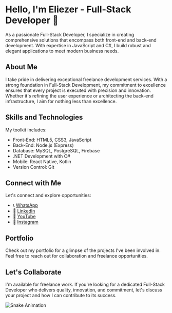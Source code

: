 # Hello, I'm Eliezer - Full-Stack Developer 👋

As a passionate Full-Stack Developer, I specialize in creating comprehensive solutions that encompass both front-end and back-end development. With expertise in JavaScript and C#, I build robust and elegant applications to meet modern business needs.

## About Me

I take pride in delivering exceptional freelance development services. With a strong foundation in Full-Stack Development, my commitment to excellence ensures that every project is executed with precision and innovation. Whether it's refining the user experience or architecting the back-end infrastructure, I aim for nothing less than excellence.

## Skills and Technologies

My toolkit includes:

- Front-End: HTML5, CSS3, JavaScript
- Back-End: Node.js (Express)
- Database: MySQL, PostgreSQL, Firebase
- .NET Development with C#
- Mobile: React Native, Kotlin
- Version Control: Git

## Connect with Me

Let's connect and explore opportunities:

- 📞 [WhatsApp](https://wa.me/yourphonenumber)
- 💼 [LinkedIn](https://www.linkedin.com/in/eliezerbrasilian/)
- 🎥 [YouTube](https://www.youtube.com/channel/UC032_scknHZH5KGw7t2_fHw)
- 📸 [Instagram](https://www.instagram.com/yourusername)

## Portfolio

Check out my portfolio for a glimpse of the projects I've been involved in. Feel free to reach out for collaboration and freelance opportunities.

## Let's Collaborate

I'm available for freelance work. If you're looking for a dedicated Full-Stack Developer who delivers quality, innovation, and commitment, let's discuss your project and how I can contribute to its success.

<!-- Snake Animation -->
![Snake Animation](https://github.com/LuigiGF/LuigiGF/blob/output/github-contribution-grid-snake.svg)
